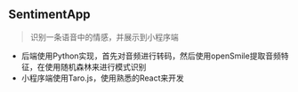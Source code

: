 ## SentimentApp
> 识别一条语音中的情感，并展示到小程序端
+ 后端使用Python实现，首先对音频进行转码，然后使用openSmile提取音频特征，在使用随机森林来进行模式识别
+ 小程序端使用Taro.js，使用熟悉的React来开发
